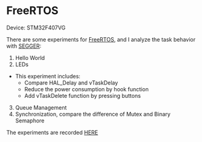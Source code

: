 # FreeRTOS

Device: STM32F407VG

There are some experiments for [FreeRTOS](https://www.freertos.org/index.html), and I analyze the task behavior with [SEGGER](https://www.segger.com/):
1. Hello World
2. LEDs
  - This experiment includes:
    - Compare HAL_Delay and vTaskDelay
    - Reduce the power consumption by hook function
    - Add vTaskDelete function by pressing buttons
3. Queue Management
4. Synchronization, compare the difference of Mutex and Binary Semaphore

The experiments are recorded [HERE](https://hackmd.io/@zoanana990/RTOS_LAB) 
